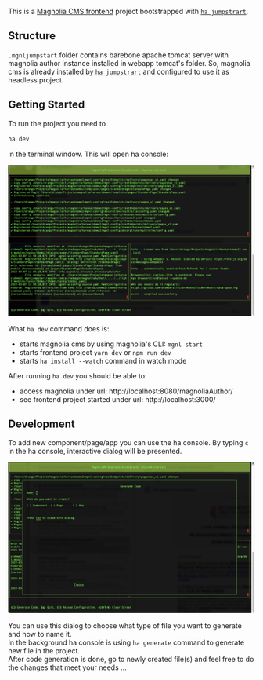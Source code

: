This is a [Magnolia CMS frontend](https://ha.magnolia-cms.com/) project bootstrapped with [`ha jumpstrart`](https://ha.magnolia-cms.com/).

## Structure
`.mgnljumpstart` folder contains barebone apache tomcat server with magnolia author instance installed in webapp tomcat's folder.
So, magnolia cms is already installed by [`ha jumpstrart`](https://ha.magnolia-cms.com/) and configured to use it as headless project.

## Getting Started

To run the project you need to
```bash
ha dev
```
in the terminal window. This will open ha console:

![terminal](screenshots/terminal.png)

What `ha dev` command does is:

- starts magnolia cms by using magnolia's CLI: `mgnl start`
- starts frontend project `yarn dev` or `npm run dev`
- starts `ha install --watch` command in watch mode

After running `ha dev` you should be able to:
- access magnolia under url: http://localhost:8080/magnoliaAuthor/
- see frontend project started under url: http://localhost:3000/

## Development

To add new component/page/app you can use the ha console.
By typing `c` in the ha console, interactive dialog will be presented.

![generate](screenshots/dialog.png)

You can use this dialog to choose what type of file you want to generate and how to name it.
<br/>
In the background ha console is using `ha generate` command to generate new file in the project.
<br/>
After code generation is done, go to newly created file(s) and feel free to do the changes that meet your needs ...


